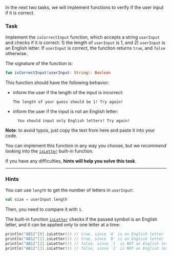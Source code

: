 In the next two tasks, we will implement functions to verify if the user input if it is correct.

### Task

Implement the `isCorrectInput` function, which accepts a string `userInput`
and checks if it is correct: 1) the length of `userInput` is 1, and 2) `userInput` is an English letter.
If `userInput` is correct, the function  returns `true`, and `false` otherwise.

<div class="hint" title="Click me to see the new signature of the getHiddenSecret function">

The signature of the function is:
```kotlin
fun isCorrectInput(userInput: String): Boolean
```
</div>

This function should have the following behavior:
- inform the user if the length of the input is incorrect:
  ```text
  The length of your guess should be 1! Try again!
  ```

- inform the user if the input is not an English letter:
  ```text
    You should input only English letters! Try again!
    ```

**Note**: to avoid typos, just copy the text from here and paste it into your code.

You can implement this function in any way you choose, but we _recommend_ looking into the [`isLetter`](https://kotlinlang.org/api/latest/jvm/stdlib/kotlin.text/is-letter.html) built-in function.

If you have any difficulties, **hints will help you solve this task**.

----

### Hints

<div class="Hint" title="Click me to learn how to check if the size of userInput is incorrect">

You can use `length` to get the number of letters in `userInput`:
```kotlin
val size = userInput.length
```
Then, you need to compare it with `1`.
</div>

<div class="Hint" title="Click me to learn more about the isLetter built-in function">

The built-in function <a href='https://kotlinlang.org/api/latest/jvm/stdlib/kotlin.text/is-letter.html'>`isLetter`</a> checks if the passed symbol 
is an English letter, and it can be applied only to one letter at a time:
```kotlin
println("AB12"[0].isLetter()) // true, since `A` is an English letter
println("AB12"[1].isLetter()) // true, since `B` is an English letter
println("AB12"[2].isLetter()) // false, since `1` is NOT an English letter
println("AB12"[3].isLetter()) // false, since `2` is NOT an English letter
```
</div>

